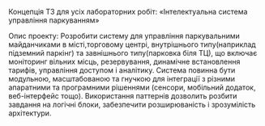 Концепція ТЗ для усіх лабораторних робіт: «Інтелектуальна система управління паркуванням»

Опис проекту:
Розробити систему для управління паркувальними майданчиками в місті,торговому центрі, внутрішнього типу(наприклад підземний паркінг) та завнішнього типу(парковка біля ТЦ), що включає моніторинг вільних місць, резервування, динамічне встановлення тарифів, управління доступом і аналітику. Система повинна бути модульною, масштабованою та гнучкою для інтеграції з різними апаратними та програмними рішеннями (сенсори, мобільний додаток, веб-інтерфейс тощо). Використання паттернів дозволить розбити завдання на логічні блоки, забезпечити розширюваність і зрозумілість архітектури.
